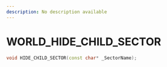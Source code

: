 ```yaml
---
description: No description available 
---
```


# WORLD\_HIDE_CHILD_SECTOR

```cpp
void HIDE_CHILD_SECTOR(const char* _SectorName);
```